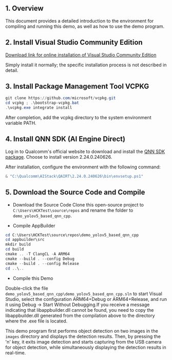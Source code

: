 ## 1. Overview

This document provides a detailed introduction to the environment for compiling and running this demo, as well as how to use the demo program.

## 2. Install Visual Studio Community Edition
[Download link for online installation of Visual Studio Community Edition](https://visualstudio.microsoft.com/thank-you-downloading-visual-studio/?sku=Community&channel=Release&version=VS2022&source=VSLandingPage&cid=2030&passive=false)

Simply install it normally; the specific installation process is not described in detail.

## 3. Install Package Management Tool VCPKG
```powershell
git clone https://github.com/microsoft/vcpkg.git
cd vcpkg ; .\bootstrap-vcpkg.bat
.\vcpkg.exe integrate install
```
After completion, add the vcpkg directory to the system environment variable PATH.

## 4. Install QNN SDK (AI Engine Direct)
Log in to Qualcomm's official website to download and install the [QNN SDK package](https://qpm.qualcomm.com/#/main/tools/details/qualcomm_ai_engine_direct). Choose to install version 2.24.0.240626.

After installation, configure the environment with the following command:
```powershell
& "C:\Qualcomm\AIStack\QAIRT\2.24.0.240626\bin\envsetup.ps1"
```

## 5. Download the Source Code and Compile
- Download the Source Code
Clone this open-source project to `C:\Users\HCKTest\source\repos` and rename the folder to `demo_yolov5_based_qnn_cpp`.

- Compile AppBuilder
```powershell
cd C:\Users\HCKTest\source\repos\demo_yolov5_based_qnn_cpp
cd appbuilder\src
mkdir build
cd build
cmake .. -T ClangCL -A ARM64
cmake --build . --config Debug
cmake --build . --config Release
cd ..\..
```

- Compile this Demo

Double-click the file `demo_yolov5_based_qnn_cpp\demo_yolov5_based_qnn_cpp.sln` to start Visual Studio, select the configuration ARM64+Debug or ARM64+Release, and run it using Debug -> Start Without Debugging.If you receive a message indicating that libappbuilder.dll cannot be found, you need to copy the libappbuilder.dll generated from the compilation above to the directory where the .exe file is located.

This demo program first performs object detection on two images in the `images` directory and displays the detection results. Then, by pressing the 'n' key, it exits image detection and starts capturing from the USB camera for object detection, while simultaneously displaying the detection results in real-time.